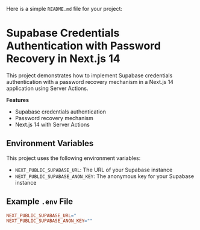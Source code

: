 Here is a simple `README.md` file for your project:

# **Supabase Credentials Authentication with Password Recovery in Next.js 14**

This project demonstrates how to implement Supabase credentials authentication with a password recovery mechanism in a Next.js 14 application using Server Actions.

**Features**

- Supabase credentials authentication
- Password recovery mechanism
- Next.js 14 with Server Actions

## **Environment Variables**

This project uses the following environment variables:

- `NEXT_PUBLIC_SUPABASE_URL`: The URL of your Supabase instance
- `NEXT_PUBLIC_SUPABASE_ANON_KEY`: The anonymous key for your Supabase instance

## **Example `.env` File**

```makefile
NEXT_PUBLIC_SUPABASE_URL="
NEXT_PUBLIC_SUPABASE_ANON_KEY=""
```
